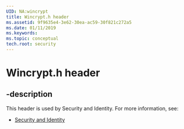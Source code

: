 ```yaml
---
UID: NA:wincrypt
title: Wincrypt.h header
ms.assetid: 9f9635e4-3e62-30ea-ac59-30f821c272a5
ms.date: 01/11/2019
ms.keywords: 
ms.topic: conceptual
tech.root: security
---
```


# Wincrypt.h header


## -description


This header is used by Security and Identity. For more information, see:

- [Security and Identity](../_security/index.md)

